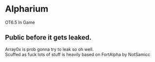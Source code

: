 # Alpharium
OT6.5 In Game
## Public before it gets leaked.
Array0x is prob gonna try to leak so oh well.
<br>
Scuffed as fuck lots of stuff is heavily based on FortAlpha by NotSamicc
